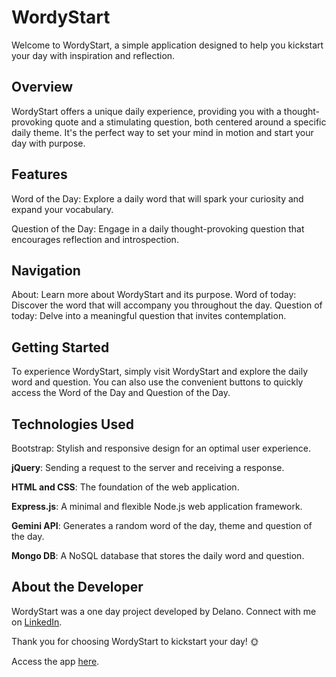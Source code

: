 # WordyStart
Welcome to WordyStart, a simple application designed to help you kickstart your day with inspiration and reflection.

## Overview
WordyStart offers a unique daily experience, providing you with a thought-provoking quote and a stimulating question, both centered around a specific daily theme. It's the perfect way to set your mind in motion and start your day with purpose.

## Features
Word of the Day: Explore a daily word that will spark your curiosity and expand your vocabulary.

Question of the Day: Engage in a daily thought-provoking question that encourages reflection and introspection.

## Navigation
About: Learn more about WordyStart and its purpose.
Word of today: Discover the word that will accompany you throughout the day.
Question of today: Delve into a meaningful question that invites contemplation.

## Getting Started
To experience WordyStart, simply visit WordyStart and explore the daily word and question. You can also use the convenient buttons to quickly access the Word of the Day and Question of the Day.

## Technologies Used
Bootstrap: Stylish and responsive design for an optimal user experience.

<b>jQuery</b>: Sending a request to the server and receiving a response.

<b>HTML and CSS</b>: The foundation of the web application.

<b>Express.js</b>: A minimal and flexible Node.js web application framework.

<b>Gemini API</b>: Generates a random word of the day, theme and question of the day.

<b>Mongo DB</b>: A NoSQL database that stores the daily word and question.


## About the Developer
WordyStart was a one day project developed by Delano. Connect with me on [LinkedIn](https://www.linkedin.com/in/delanomartin/).

Thank you for choosing WordyStart to kickstart your day! 🌞

Access the app [here](https://wordy-start.vercel.app).